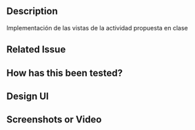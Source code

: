 ## Description
Implementación de las vistas de la actividad propuesta en clase

## Related Issue
<!-- Please link to the issue here: -->

## How has this been tested?
<!-- Please, describe in detail how you tested your changes -->

## Design UI

## Screenshots or Video
